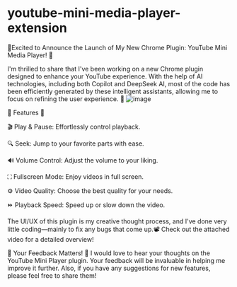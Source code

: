# youtube-mini-media-player-extension

🚀Excited to Announce the Launch of My New Chrome Plugin: YouTube Mini Media Player! 🚀

I'm thrilled to share that I've been working on a new Chrome plugin designed to enhance your YouTube experience. With the help of AI technologies, including both Copilot and DeepSeek AI, most of the code has been efficiently generated by these intelligent assistants, allowing me to focus on refining the user experience. 🌟
![image](https://github.com/user-attachments/assets/23f74b2a-2965-4648-9b6e-35ee171c515c)

🌟 Features 🌟

🎬 Play & Pause: Effortlessly control playback.

🔍 Seek: Jump to your favorite parts with ease.

🔊 Volume Control: Adjust the volume to your liking.

⛶ Fullscreen Mode: Enjoy videos in full screen.

⚙️ Video Quality: Choose the best quality for your needs.

⏩ Playback Speed: Speed up or slow down the video.

The UI/UX of this plugin is my creative thought process, and I've done very little coding—mainly to fix any bugs that come up.📽️ Check out the attached video for a detailed overview!

🙌 Your Feedback Matters! 🙌 I would love to hear your thoughts on the YouTube Mini Player plugin. Your feedback will be invaluable in helping me improve it further. Also, if you have any suggestions for new features, please feel free to share them!
